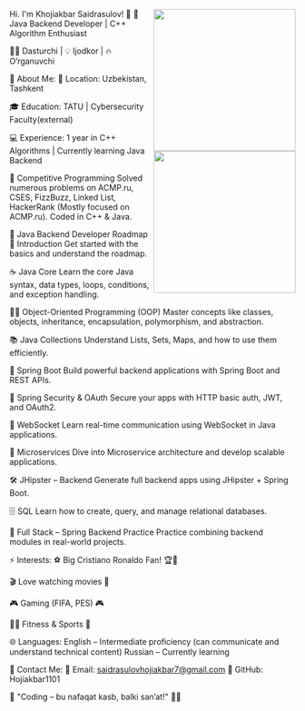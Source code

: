 Hi. I'm Khojiakbar Saidrasulov! 👋
<img align="right" width="250" height="250" src="https://upload.wikimedia.org/wikipedia/en/3/30/Java_programming_language_logo.svg"> <img align="right" width="250" height="250" src="https://cdn.jsdelivr.net/gh/devicons/devicon/icons/cplusplus/cplusplus-original.svg">
🚀 Java Backend Developer | C++ Algorithm Enthusiast

👨‍💻 Dasturchi | 💡 Ijodkor | 🔥 O‘rganuvchi

📌 About Me:
📍 Location: Uzbekistan, Tashkent

🎓 Education: TATU | Cybersecurity Faculty(external)

💻 Experience: 1 year in C++ Algorithms | Currently learning Java Backend

📌 Competitive Programming
Solved numerous problems on ACMP.ru, CSES, FizzBuzz, Linked List, HackerRank
(Mostly focused on ACMP.ru). Coded in C++ & Java.

🚀 Java Backend Developer Roadmap
🎯 Introduction
Get started with the basics and understand the roadmap.

☕ Java Core
Learn the core Java syntax, data types, loops, conditions, and exception handling.

👨‍💻 Object-Oriented Programming (OOP)
Master concepts like classes, objects, inheritance, encapsulation, polymorphism, and abstraction.

📚 Java Collections
Understand Lists, Sets, Maps, and how to use them efficiently.

🌱 Spring Boot
Build powerful backend applications with Spring Boot and REST APIs.

🔐 Spring Security & OAuth
Secure your apps with HTTP basic auth, JWT, and OAuth2.

📡 WebSocket
Learn real-time communication using WebSocket in Java applications.

🧩 Microservices
Dive into Microservice architecture and develop scalable applications.

🛠️ JHipster – Backend
Generate full backend apps using JHipster + Spring Boot.

🗄️ SQL
Learn how to create, query, and manage relational databases.

🔄 Full Stack – Spring Backend Practice
Practice combining backend modules in real-world projects.

⚡ Interests:
⚽ Big Cristiano Ronaldo Fan! 🏆🐐

🎬 Love watching movies 🎥

🎮 Gaming (FIFA, PES) 🎮

🏃‍♂️ Fitness & Sports 💪


🌐 Languages:
English – Intermediate proficiency (can communicate and understand technical content)
Russian – Currently learning

📩 Contact Me:
📧 Email: saidrasulovhojiakbar7@gmail.com
📌 GitHub: Hojiakbar1101

🚀 "Coding – bu nafaqat kasb, balki san’at!" 🎨🔥
